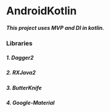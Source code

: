 # AndroidKotlin

##### This project uses **MVP** and **DI** in kotlin. 

### **Libraries**
##### 1. Dagger2
##### 2. RXJava2
##### 3. ButterKnife
##### 4. Google-Material

